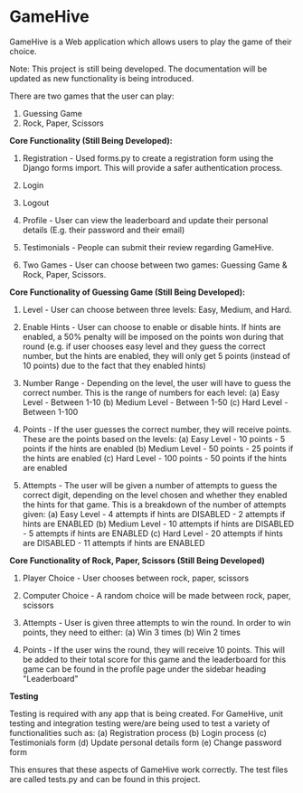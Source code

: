 # GameHive
GameHive is a Web application which allows users to play the game of their choice.

Note: This project is still being developed. The documentation will be updated as new functionality is being introduced.

There are two games that the user can play:
1. Guessing Game
2. Rock, Paper, Scissors

**Core Functionality (Still Being Developed):**
1. Registration - Used forms.py to create a registration form using the Django forms import. This will provide a safer authentication process.

2. Login

3. Logout

4. Profile - User can view the leaderboard and update their personal details (E.g. their password and their email)

5. Testimonials - People can submit their review regarding GameHive. 

6. Two Games - User can choose between two games: Guessing Game & Rock, Paper, Scissors.

**Core Functionality of Guessing Game (Still Being Developed):**

1. Level - User can choose between three levels: Easy, Medium, and Hard. 

2. Enable Hints - User can choose to enable or disable hints. If hints are enabled, a 50% penalty will be imposed on the points
won during that round (e.g. if user chooses easy level and they guess the correct number, but the hints are enabled, they will only
get 5 points (instead of 10 points) due to the fact that they enabled hints)

3. Number Range - Depending on the level, the user will have to guess the correct number. This is the range of numbers for each level:
(a) Easy Level - Between 1-10
(b) Medium Level - Between 1-50
(c) Hard Level - Between 1-100

4. Points - If the user guesses the correct number, they will receive points. These are the points based on the levels:
(a) Easy Level - 10 points - 5 points if the hints are enabled
(b) Medium Level - 50 points - 25 points if the hints are enabled
(c) Hard Level - 100 points - 50 points if the hints are enabled

5. Attempts - The user will be given a number of attempts to guess the correct digit, depending on the level chosen and whether they
enabled the hints for that game. This is a breakdown of the number of attempts given:
(a) Easy Level - 4 attempts if hints are DISABLED - 2 attempts if hints are ENABLED
(b) Medium Level - 10 attempts if hints are DISABLED - 5 attempts if hints are ENABLED
(c) Hard Level - 20 attempts if hints are DISABLED - 11 attempts if hints are ENABLED

**Core Functionality of Rock, Paper, Scissors (Still Being Developed)**

1. Player Choice - User chooses between rock, paper, scissors

2. Computer Choice - A random choice will be made between rock, paper, scissors

3. Attempts - User is given three attempts to win the round. In order to win points, they need to either:
(a) Win 3 times
(b) Win 2 times

4. Points - If the user wins the round, they will receive 10 points. This will be added to their total score for this game and the 
leaderboard for this game can be found in the profile page under the sidebar heading "Leaderboard"

**Testing**

Testing is required with any app that is being created. For GameHive, unit testing and integration testing were/are being used to test
a variety of functionalities such as:
(a) Registration process
(b) Login process
(c) Testimonials form
(d) Update personal details form
(e) Change password form

This ensures that these aspects of GameHive work correctly. The test files are called tests.py and can be found in this project.